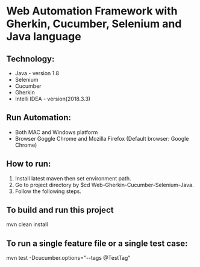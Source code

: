 # Web Automation Framework with Gherkin, Cucumber, Selenium and Java language

Technology:
-----------
- Java - version 1.8
- Selenium
- Cucumber
- Gherkin
- Intelli IDEA - version(2018.3.3)

Run Automation:
--------------
- Both MAC and Windows platform 
- Browser Goggle Chrome and Mozilla Firefox (Default browser: Google Chrome)

How to run:
-----------
1. Install latest maven then set environment path.
2. Go to project directory by $cd Web-Gherkin-Cucumber-Selenium-Java.
3. Follow the following steps.

To build and run this project
-----------------------------
mvn clean install

To run a single feature file or a single test case:
--------------------------------------------------
mvn test -Dcucumber.options="--tags @TestTag"